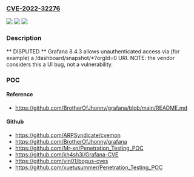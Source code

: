 ### [CVE-2022-32276](https://cve.mitre.org/cgi-bin/cvename.cgi?name=CVE-2022-32276)
![](https://img.shields.io/static/v1?label=Product&message=n%2Fa&color=blue)
![](https://img.shields.io/static/v1?label=Version&message=n%2Fa&color=blue)
![](https://img.shields.io/static/v1?label=Vulnerability&message=n%2Fa&color=brighgreen)

### Description

** DISPUTED ** Grafana 8.4.3 allows unauthenticated access via (for example) a /dashboard/snapshot/*?orgId=0 URI. NOTE: the vendor considers this a UI bug, not a vulnerability.

### POC

#### Reference
- https://github.com/BrotherOfJhonny/grafana/blob/main/README.md

#### Github
- https://github.com/ARPSyndicate/cvemon
- https://github.com/BrotherOfJhonny/grafana
- https://github.com/Mr-xn/Penetration_Testing_POC
- https://github.com/kh4sh3i/Grafana-CVE
- https://github.com/vin01/bogus-cves
- https://github.com/xuetusummer/Penetration_Testing_POC

